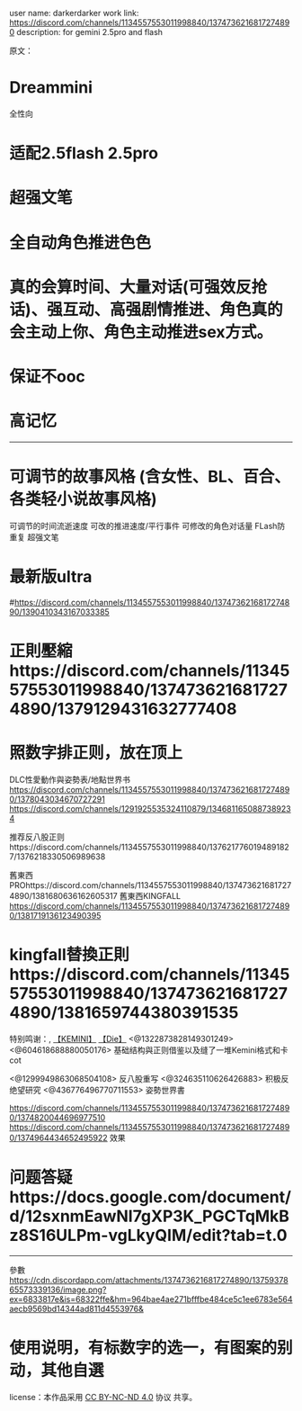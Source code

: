 user name:  darkerdarker
work link: https://discord.com/channels/1134557553011998840/1374736216817274890
description: 
for gemini 2.5pro and flash

原文：
# Dreammini
全性向
# 适配2.5flash 2.5pro
# 超强文笔
# 全自动角色推进色色
# 真的会算时间、大量对话(可强效反抢话)、强互动、高强剧情推进、角色真的会主动上你、角色主动推进sex方式。
# 保证不ooc
# 高记忆
-----------------------------------------------
# 可调节的故事风格 (含女性、BL、百合、各类轻小说故事风格)
可调节的时间流逝速度
可改的推进速度/平行事件
可修改的角色对话量
FLash防重复
超强文笔

# 最新版ultra
#https://discord.com/channels/1134557553011998840/1374736216817274890/1390410343167033385




# 正則壓縮https://discord.com/channels/1134557553011998840/1374736216817274890/1379129431632777408
# 照数字排正则，放在顶上
DLC性愛動作與姿勢表/地點世界书
https://discord.com/channels/1134557553011998840/1374736216817274890/1378043034670727291
https://discord.com/channels/1291925535324110879/1346811650887389234

推荐反八股正则https://discord.com/channels/1134557553011998840/1376217760194891827/1376218330506989638

舊東西PROhttps://discord.com/channels/1134557553011998840/1374736216817274890/1381680636162605317
舊東西KINGFALL https://discord.com/channels/1134557553011998840/1374736216817274890/1381719136123490395
# kingfall替換正則https://discord.com/channels/1134557553011998840/1374736216817274890/1381659744380391535

特别鸣谢：,
[⁠【KEMINI】](https://discord.com/channels/1134557553011998840/1339853575295209482)
[【Die】](https://discord.com/channels/1134557553011998840/1365442531776659566)
<@1322873828149301249><@604618688880050176> 
基础结构與正则借鉴以及缝了一堆Kemini格式和卡cot

<@1299949863068504108> 
反八股重写
<@324635110626426883> 
积极反绝望研究
<@436776496770711553> 
姿勢世界書



https://discord.com/channels/1134557553011998840/1374736216817274890/1374820044696977510
https://discord.com/channels/1134557553011998840/1374736216817274890/1374964434652495922
效果

# 问题答疑https://docs.google.com/document/d/12sxnmEawNI7gXP3K_PGCTqMkBz8S16ULPm-vgLkyQIM/edit?tab=t.0

-----------------------------------------------------------------------------------------------

參數 https://cdn.discordapp.com/attachments/1374736216817274890/1375937865573339136/image.png?ex=6833817e&is=68322ffe&hm=964bae4ae271bfffbe484ce5c1ee6783e564aecb9569bd14344ad811d4553976&

# 使用说明，有标数字的选一，有图案的别动，其他自選


 license：本作品采用 [CC BY-NC-ND 4.0](https://creativecommons.org/licenses/by-nc-nd/4.0/) 协议  共享。
